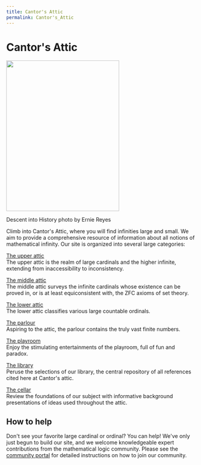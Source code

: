 ```yaml
---
title: Cantor's Attic
permalink: Cantor's_Attic
---
```

# Cantor's Attic













<a href="File:DescentIntoHistoryByErnieReyes.jpg" class="image"><img src="/web/20191104130451im_/http://cantorsattic.info/images/thumb/b/b7/DescentIntoHistoryByErnieReyes.jpg/300px-DescentIntoHistoryByErnieReyes.jpg" class="thumbimage" srcset="/web/20191104130451im_/http://cantorsattic.info/images/thumb/b/b7/DescentIntoHistoryByErnieReyes.jpg/450px-DescentIntoHistoryByErnieReyes.jpg 1.5x, /web/20191104130451im_/http://cantorsattic.info/images/b/b7/DescentIntoHistoryByErnieReyes.jpg 2x" width="300" height="400" /></a>



<a href="File:DescentIntoHistoryByErnieReyes.jpg" class="internal" title="Enlarge"></a>


Descent into History photo by Ernie Reyes




Climb into Cantor's Attic, where you will find infinities large and
small. We aim to provide a comprehensive resource of information about
all notions of mathematical infinity. Our site is organized into several
large categories:

[The upper attic](Upper_attic "Upper attic")   
The upper attic is the realm of large cardinals and the higher infinite,
extending from inaccessibility to inconsistency.

[The middle attic](Middle_attic "Middle attic")   
The middle attic surveys the infinite cardinals whose existence can be
proved in, or is at least equiconsistent with, the ZFC axioms of set
theory.

[The lower attic](Lower_attic "Lower attic")   
The lower attic classifies various large countable ordinals.


[The parlour](Parlour "Parlour")   
Aspiring to the attic, the parlour contains the truly vast finite
numbers.


[The playroom](Playroom "Playroom")   
Enjoy the stimulating entertainments of the playroom, full of fun and
paradox.

[The library](Library "Library")   
Peruse the selections of our library, the central repository of all
references cited here at Cantor's attic.

[The cellar](Cellar "Cellar")   
Review the foundations of our subject with informative background
presentations of ideas used throughout the attic.

## How to help

Don't see your favorite large cardinal or ordinal? You can help! We've
only just begun to build our site, and we welcome knowledgeable expert
contributions from the mathematical logic community. Please see the
[community
portal](Community_portal "Community portal")
for detailed instructions on how to join our community.


